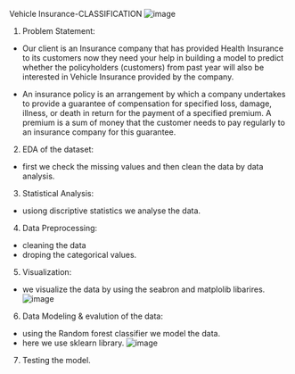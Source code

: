 Vehicle Insurance-CLASSIFICATION
![image](https://user-images.githubusercontent.com/111189874/189104085-2cc3deeb-0ba3-4149-a134-119007807eeb.png)


1. Problem Statement:

* Our client is an Insurance company that has provided Health Insurance to its customers now they need your help in building a model to predict whether the policyholders (customers) from past year will also be interested in Vehicle Insurance provided by the company.

* An insurance policy is an arrangement by which a company undertakes to provide a guarantee of compensation for specified loss, damage, illness, or death in return for the payment of a specified premium. A premium is a sum of money that the customer needs to pay regularly to an insurance company for this guarantee.

2. EDA of the dataset:
* first we check the missing values and then clean the data by data analysis.

3. Statistical Analysis:
* usiong discriptive statistics we analyse the data.


4. Data Preprocessing:
* cleaning the data 
*  droping the categorical values.

5. Visualization:
 * we visualize the data by using the seabron and matplolib libarires.
![image](https://user-images.githubusercontent.com/111189874/189104002-c58d8dbe-29ea-4683-a19c-d834c09a036e.png)

6. Data Modeling & evalution of the data:
* using the Random forest classifier we model the data.
* here we use sklearn library.
![image](https://user-images.githubusercontent.com/111189874/189105275-04464d2b-2e32-4d73-9b1f-64bfcd732f35.png)

7. Testing the model.
